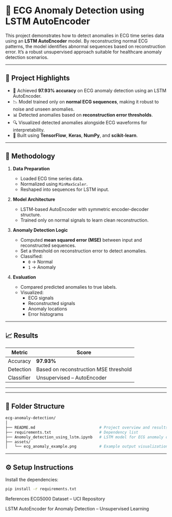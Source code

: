 # 🧠 ECG Anomaly Detection using LSTM AutoEncoder

This project demonstrates how to detect anomalies in ECG time series data using an **LSTM AutoEncoder** model. By reconstructing normal ECG patterns, the model identifies abnormal sequences based on reconstruction error. It’s a robust unsupervised approach suitable for healthcare anomaly detection scenarios.

---

## 📌 Project Highlights

- 🚀 Achieved **97.93% accuracy** on ECG anomaly detection using an LSTM AutoEncoder.
- 📉 Model trained only on **normal ECG sequences**, making it robust to noise and unseen anomalies.
- 📊 Detected anomalies based on **reconstruction error thresholds**.
- 🔍 Visualized detected anomalies alongside ECG waveforms for interpretability.
- 🧪 Built using **TensorFlow**, **Keras**, **NumPy**, and **scikit-learn**.

---

## 🧪 Methodology

1. **Data Preparation**
   - Loaded ECG time series data.
   - Normalized using `MinMaxScaler`.
   - Reshaped into sequences for LSTM input.

2. **Model Architecture**
   - LSTM-based AutoEncoder with symmetric encoder-decoder structure.
   - Trained only on normal signals to learn clean reconstruction.

3. **Anomaly Detection Logic**
   - Computed **mean squared error (MSE)** between input and reconstructed sequences.
   - Set a threshold on reconstruction error to detect anomalies.
   - Classified:
     - `0` → Normal
     - `1` → Anomaly

4. **Evaluation**
   - Compared predicted anomalies to true labels.
   - Visualized:
     - ECG signals
     - Reconstructed signals
     - Anomaly locations
     - Error histograms

---

## 📈 Results

| Metric      | Score    |
|-------------|----------|
| Accuracy    | **97.93%** |
| Detection   | Based on reconstruction MSE threshold |
| Classifier  | Unsupervised – AutoEncoder |

---


---

## 📁 Folder Structure

```bash
ecg-anomaly-detection/
│
├── README.md                            # Project overview and results
├── requirements.txt                     # Dependency list
├── Anomoly_detection_using_lstm.ipynb   # LSTM model for ECG anomaly detection
├── assets/
│   └── ecg_anomaly_example.png          # Example output visualization
```


---

## ⚙️ Setup Instructions

Install the dependencies:

```bash
pip install -r requirements.txt

```
References
ECG5000 Dataset – UCI Repository

LSTM AutoEncoder for Anomaly Detection – Unsupervised Learning



